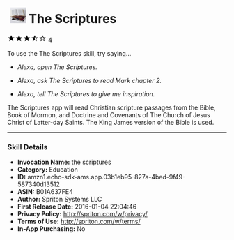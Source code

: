 # &nbsp;<img src="app_icon" alt="The Scriptures icon" width="36"> The Scriptures
![3.3 stars](../../../images/ic_star_black_18dp_1x.png)![3.3 stars](../../../images/ic_star_black_18dp_1x.png)![3.3 stars](../../../images/ic_star_black_18dp_1x.png)![3.3 stars](../../../images/ic_star_half_black_18dp_1x.png)![3.3 stars](../../../images/ic_star_border_black_18dp_1x.png) 4

To use the The Scriptures skill, try saying...

* *Alexa, open The Scriptures.*

* *Alexa, ask The Scriptures to read Mark chapter 2.*

* *Alexa, tell The Scriptures to give me inspiration.*

The Scriptures app will read Christian scripture passages from the Bible, Book of Mormon, and Doctrine and Covenants of The Church of Jesus Christ of Latter-day Saints.  The King James version of the Bible is used.

***

### Skill Details

* **Invocation Name:** the scriptures
* **Category:** Education
* **ID:** amzn1.echo-sdk-ams.app.03b1eb95-827a-4bed-9f49-587340d13512
* **ASIN:** B01A637FE4
* **Author:** Spriton Systems LLC
* **First Release Date:** 2016-01-04 22:04:46
* **Privacy Policy:** http://spriton.com/w/privacy/
* **Terms of Use:** http://spriton.com/w/terms/
* **In-App Purchasing:** No
